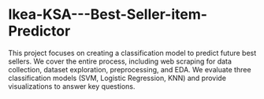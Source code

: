 # Ikea-KSA---Best-Seller-item-Predictor
This project focuses on creating a classification model to predict future best sellers. We cover the entire process, including web scraping for data collection, dataset exploration, preprocessing, and EDA. We evaluate three classification models (SVM, Logistic Regression, KNN) and provide visualizations to answer key questions.
